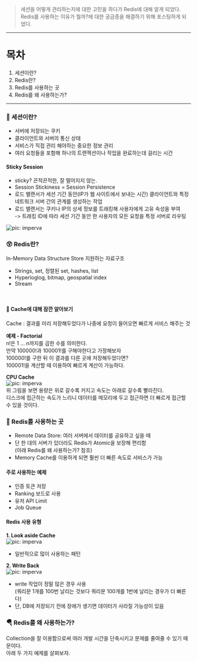 > 세션을 어떻게 관리하는지에 대한 고민을 하다가 Redis에 대해 알게 되었다.  
> Redis를 사용하는 이유가 뭘까?에 대한 궁금증을 해결하기 위해 포스팅하게 되었다.


***

# 목차
1. 세션이란?
2. Redis란?
3. Redis를 사용하는 곳
4. Redis를 왜 사용하는가?

***


### 🤔 세션이란?
- 서버에 저장되는 쿠키
- 클라이언트와 서버의 통신 상태
- 서비스가 직접 관리 해야하는 중요한 정보 관리
- 여러 요청들을 포함해 하나의 트랜잭션이나 작업을 완료하는데 걸리는 시간


#### Sticky Session
- sticky? 끈적끈적한, 잘 떨어지지 않는.
- Session Stickiness = Session Persistence
- 로드 밸랜서가 세션 기간 동안(IP가 웹 사이트에서 보내는 시간) 클라이언트와 특정 네트워크 서버 간의 관계를 생성하는 작업
- 로드 밸랜서는 쿠키나 IP의 상세 정보를 트래킹해 사용자에게 고유 속성을 부여  
  -> 트래킹 ID에 따라 세션 기간 동안 한 사용자의 모든 요청을 특정 서버로 라우팅

![pic: imperva](../images/session.png)

### 😲 Redis란?
In-Memory Data Structure Store
지원하는 자료구조
- Strings, set, 정렬된 set, hashes, list
- Hyperloglog, bitmap, geospatial index
- Stream

<br>

#### 🔻 Cache에 대해 잠깐 알아보기
Cache
: 결과를 미리 저장해두었다가 나중에 요청이 들어오면 빠르게 서비스 해주는 것

**예제 - Factorial**  
n!은 1 ... n까지를 곱한 수를 의미한다.  
만약 100000!과 100001!를 구해야한다고 가정해보자  
100000!를 구한 뒤 이 결과를 다른 곳에 저장해두었다면?  
100001!을 계산할 때 이용하여 빠르게 계산이 가능하다.

**CPU Cache**  
![pic: imperva](../images/cpuCache.png)  
위 그림을 보면 용량은 위로 갈수록 커지고 속도는 아래로 갈수록 빨라진다.  
디스크에 접근하는 속도가 느리니 데이터를 메모리에 두고 접근하면 더 빠르게 접근할 수 있을 것이다.


### 🚀 Redis를 사용하는 곳
- Remote Data Store: 여러 서버에서 데이터를 공유하고 싶을 때
- 단 한 대의 서버가 있더라도 Redis가 Atomic을 보장해 편리함  
  (아래 Redis를 왜 사용하는가? 참조)
- Memory Cache를 이용하게 되면 훨씬 더 빠른 속도로 서비스가 가능


#### 주로 사용하는 예제
- 인증 토큰 저장
- Ranking 보드로 사용
- 유저 API Limit
- Job Queue

#### Redis 사용 유형
**1. Look aside Cache**  
![pic: imperva](../images/lookaside.png)  
- 일반적으로 많이 사용하는 패턴

**2. Write Back**  
![pic: imperva](../images/writeback.png)  
- write 작업이 정말 많은 경우 사용  
  (쿼리문 1개를 100번 날리는 것보다 쿼리문 100개를 1번에 날리는 경우가 더 빠른다)
- 단, DB에 저장되기 전에 장애가 생기면 데이터가 사라질 가능성이 있음


### 🪂 Redis를 왜 사용하는가?
Collection을 잘 이용함으로써 여러 개발 시간을 단축시키고 문제를 줄여줄 수 있기 때문이다.  
아래 두 가지 예제를 살펴보자.
